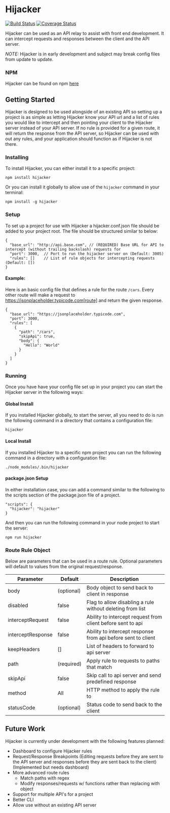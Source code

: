 # Hijacker
[![Build Status](https://travis-ci.org/travis-w/hijacker.svg?branch=master)](https://travis-ci.org/travis-w/hijacker)
[![Coverage Status](https://coveralls.io/repos/github/travis-w/hijacker/badge.svg?branch=master)](https://coveralls.io/github/travis-w/hijacker?branch=master)

Hijacker can be used as an API relay to assist with front end development. It can intercept requests and responses between the client and the API server.

*NOTE:* Hijacker is in early development and subject may break config files from update to update.

### NPM
Hijacker can be found on npm [here](https://www.npmjs.com/package/hijacker)

## Getting Started
Hijacker is designed to be used alongside of an existing API so setting up a project is as simple as letting Hijacker know your API url and a list of rules you would like to intercept and then pointing your client to the Hijacker server instead of your API server.  If no rule is provided for a given route, it will return the response from the API server, so Hijacker can be used with out any rules, and your application should function as if Hijacker is not there.

### Installing
To install Hijacker, you can either install it to a specific project:

```
npm install hijacker
```

Or you can install it globally to allow use of the `hijacker` command in your terminal:

```
npm install -g hijacker
```

### Setup
To set up a project for use with Hijacker a hijacker.conf.json file should be added to your project root. The file should be structured similar to below:

```
{
  "base_url": "http://api.base.com", // (REQUIRED) Base URL for API to intercept (without trailing backslash) requests for
  "port": 3000,  // Port to run the hijacker server on (Default: 3005)
  "rules": []    // List of rule objects for intercepting requests (Default: [])
}
```

#### Example:
Here is an basic config file that defines a rule for the route `/cars`. Every other route will make a request to https://jsonplaceholder.typicode.com[route] and return the given response.
```
{
  "base_url": "https://jsonplaceholder.typicode.com",
  "port": 3000,
  "rules": [
    {
      "path": "/cars",
      "skipApi": true,
      "body": {
        "Hello": "World"
      }
    }
  ]
}
```

### Running
Once you have have your config file set up in your project you can start the Hijacker server in the following ways:

#### Global Install
If you installed Hijacker globally, to start the server, all you need to do is run the following command in a directory that contains a configuration file:

```
hijacker
```

#### Local Install
If you installed Hijacker to a specific npm project you can run the following command in a directory with a configuration file:

```
./node_modules/.bin/hijacker
```

#### package.json Setup
In either installation case, you can add a command similar to the following to the scripts section of the package.json file of a project.

```
"scripts": {
  "hijacker": "hijacker"
}
```

And then you can run the following command in your node project to start the server:
```
npm run hijacker
```

### Route Rule Object
Below are parameters that can be used in a route rule. Optional parameters will default to values from the original request/response.

| Parameter         | Default    | Description                                                  |
| ----------------- | ---------- | ------------------------------------------------------------ |
| body              | (optional) | Body object to send back to client in response               |
| disabled          | false      | Flag to allow disabling a rule without deleting from list    |
| interceptRequest  | false      | Ability to intercept request from client before sent to api  |
| interceptResponse | false      | Ability to intercept response from api before sent to client |
| keepHeaders       | []         | List of headers to forward to api server                     |
| path              | (required) | Apply rule to requests to paths that match                   |
| skipApi           | false      | Skip call to api server and send predefined response         |
| method            | All        | HTTP method to apply the rule to                             |
| statusCode        | (optional) | Status code to send back to the client                       |


## Future Work
Hijacker is currently under development with the following features planned:
- Dashboard to configure Hijacker rules
- Request/Response Breakpoints (Editing requests before they are sent to the API server and responses before they are sent back to the client) (Implemented but needs dashboard)
- More advanced route rules
  - Match paths with regex
  - Modify responses/requests w/ functions rather than replacing with object
- Support for multiple API's for a project
- Better CLI
- Allow use without an existing API server
